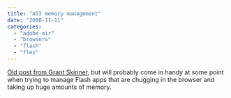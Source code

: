 ```yaml
---
title: "AS3 memory management"
date: "2008-11-11"
categories: 
  - "adobe-air"
  - "browsers"
  - "flash"
  - "flex"
---
```


[Old post from Grant Skinner](http://www.gskinner.com/blog/archives/2006/08/as3_resource_ma_2.html), but will probably come in handy at some point when trying to manage Flash apps that are chugging in the browser and taking up huge amounts of memory.
